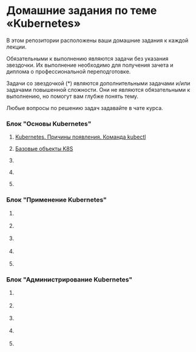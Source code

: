 # Домашние задания по теме «Kubernetes»

В этом репозитории расположены ваши домашние задания к каждой лекции. 

Обязательными к выполнению являются задачи без указания звездочки. Их выполнение необходимо для получения зачета и диплома о профессиональной переподготовке.

Задачи со звездочкой (*) являются дополнительными задачами и/или задачами повышенной сложности. Они не являются обязательными к выполнению, но помогут вам глубже понять тему.

Любые вопросы по решению задач задавайте в чате курса.

### Блок "Основы Kubernetes"

1. [Kubernetes. Причины появления. Команда kubectl](1.1.md)

2. [Базовые объекты K8S](1.2.md)

3. []()

4. []()

5. []()


### Блок "Применение Kubernetes"

1. []()

2. []()

3. []()

4. []()

5. []()

### Блок "Администрирование Kubernetes"

1. []()

2. []()

3. []()

4. []()

5. []()
